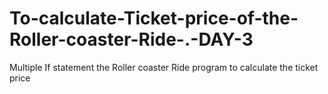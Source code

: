 # To-calculate-Ticket-price-of-the-Roller-coaster-Ride-.-DAY-3
Multiple If statement the Roller coaster Ride program to calculate the ticket price 
